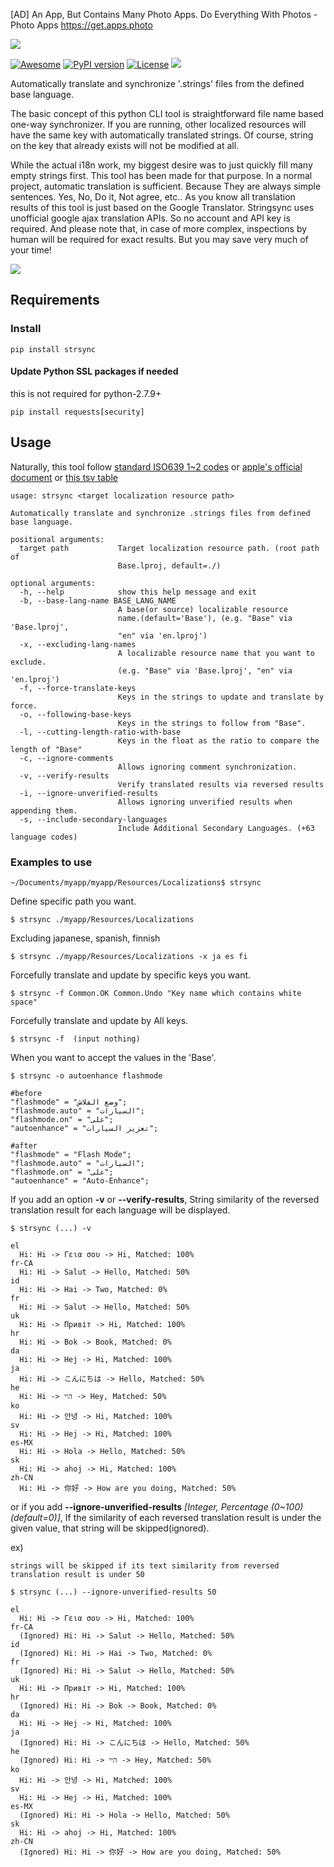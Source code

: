[AD] An App, But Contains Many Photo Apps. Do Everything With Photos - Photo Apps https://get.apps.photo

![](https://cdn.rawgit.com/metasmile/strsync/master/logo_1_3.svg)

[![Awesome](https://img.shields.io/badge/Awesome-iOS-red.svg)](https://github.com/vsouza/awesome-ios#localization)
[![PyPI version](https://badge.fury.io/py/strsync.svg)](https://badge.fury.io/py/strsync)
[![License](https://img.shields.io/pypi/l/strsync.svg)](http://img.shields.io/badge/license-MIT-lightgrey.svg?style=flat)
<a href="https://www.paypal.me/strsync" alt="Support via Paypal"><img src="https://img.shields.io/badge/Donate-Paypal-blue.svg"></a>


Automatically translate and synchronize '.strings' files from the defined base language.

The basic concept of this python CLI tool is straightforward file name based one-way synchronizer. If you are running, other localized resources will have the same key with automatically translated strings. Of course, string on the key that already exists will not be modified at all.

While the actual i18n work, my biggest desire was to just quickly fill many empty strings first. This tool has been made for that purpose. In a normal project, automatic translation is sufficient. Because They are always simple sentences. Yes, No, Do it, Not agree, etc.. As you know all translation results of this tool is just based on the Google Translator. Stringsync uses unofficial google ajax translation APIs. So no account and API key is required. And please note that, in case of more complex, inspections by human will be required for exact results. But you may save very much of your time!

![](https://github.com/metasmile/strsync/blob/master/structure.png)


## Requirements
### Install
```
pip install strsync
```

#### Update Python SSL packages if needed

this is not required for python-2.7.9+

```shell
pip install requests[security]
```

## Usage

Naturally, this tool follow [standard ISO639 1~2 codes](http://www.loc.gov/standards/iso639-2/php/English_list.php) or [apple's official document](https://developer.apple.com/library/ios/documentation/MacOSX/Conceptual/BPInternational/LanguageandLocaleIDs/LanguageandLocaleIDs.html) or [this tsv table](https://github.com/metasmile/strsync/blob/master/strsync/lc_ios9.tsv)

```
usage: strsync <target localization resource path>

Automatically translate and synchronize .strings files from defined base language.

positional arguments:
  target path           Target localization resource path. (root path of
                        Base.lproj, default=./)

optional arguments:
  -h, --help            show this help message and exit
  -b, --base-lang-name BASE_LANG_NAME
                        A base(or source) localizable resource
                        name.(default='Base'), (e.g. "Base" via 'Base.lproj',
                        "en" via 'en.lproj')
  -x, --excluding-lang-names
                        A localizable resource name that you want to exclude.
                        (e.g. "Base" via 'Base.lproj', "en" via 'en.lproj')
  -f, --force-translate-keys
                        Keys in the strings to update and translate by force.
  -o, --following-base-keys
                        Keys in the strings to follow from "Base".
  -l, --cutting-length-ratio-with-base
                        Keys in the float as the ratio to compare the length of "Base"
  -c, --ignore-comments
                        Allows ignoring comment synchronization.
  -v, --verify-results
                        Verify translated results via reversed results
  -i, --ignore-unverified-results
                        Allows ignoring unverified results when appending them.
  -s, --include-secondary-languages
                        Include Additional Secondary Languages. (+63 language codes)
```

### Examples to use
```
~/Documents/myapp/myapp/Resources/Localizations$ strsync
```

Define specific path you want.
```
$ strsync ./myapp/Resources/Localizations
```

Excluding japanese, spanish, finnish
```
$ strsync ./myapp/Resources/Localizations -x ja es fi
```

Forcefully translate and update by specific keys you want.
```
$ strsync -f Common.OK Common.Undo "Key name which contains white space"
```

Forcefully translate and update by All keys.
```
$ strsync -f  (input nothing)
```

When you want to accept the values in the 'Base'.
```
$ strsync -o autoenhance flashmode

#before
"flashmode" = "وضع الفلاش";
"flashmode.auto" = "السيارات";
"flashmode.on" = "على";
"autoenhance" = "تعزيز السيارات";

#after
"flashmode" = "Flash Mode";
"flashmode.auto" = "السيارات";
"flashmode.on" = "على";
"autoenhance" = "Auto-Enhance";
```

If you add an option **-v** or **--verify-results**,
String similarity of the reversed translation result for each language will be displayed.

```
$ strsync (...) -v

el
  Hi: Hi -> Γεια σου -> Hi, Matched: 100%
fr-CA
  Hi: Hi -> Salut -> Hello, Matched: 50%
id
  Hi: Hi -> Hai -> Two, Matched: 0%
fr
  Hi: Hi -> Salut -> Hello, Matched: 50%
uk
  Hi: Hi -> Привіт -> Hi, Matched: 100%
hr
  Hi: Hi -> Bok -> Book, Matched: 0%
da
  Hi: Hi -> Hej -> Hi, Matched: 100%
ja
  Hi: Hi -> こんにちは -> Hello, Matched: 50%
he
  Hi: Hi -> היי -> Hey, Matched: 50%
ko
  Hi: Hi -> 안녕 -> Hi, Matched: 100%
sv
  Hi: Hi -> Hej -> Hi, Matched: 100%
es-MX
  Hi: Hi -> Hola -> Hello, Matched: 50%
sk
  Hi: Hi -> ahoj -> Hi, Matched: 100%
zh-CN
  Hi: Hi -> 你好 -> How are you doing, Matched: 50%
```

or if you add **--ignore-unverified-results** *[Integer, Percentage (0~100) (default=0)]*,
If the similarity of each reversed translation result is under the given value, that string will be skipped(ignored).

ex)
```
strings will be skipped if its text similarity from reversed translation result is under 50

$ strsync (...) --ignore-unverified-results 50

el
  Hi: Hi -> Γεια σου -> Hi, Matched: 100%
fr-CA
  (Ignored) Hi: Hi -> Salut -> Hello, Matched: 50%
id
  (Ignored) Hi: Hi -> Hai -> Two, Matched: 0%
fr
  (Ignored) Hi: Hi -> Salut -> Hello, Matched: 50%
uk
  Hi: Hi -> Привіт -> Hi, Matched: 100%
hr
  (Ignored) Hi: Hi -> Bok -> Book, Matched: 0%
da
  Hi: Hi -> Hej -> Hi, Matched: 100%
ja
  (Ignored) Hi: Hi -> こんにちは -> Hello, Matched: 50%
he
  (Ignored) Hi: Hi -> היי -> Hey, Matched: 50%
ko
  Hi: Hi -> 안녕 -> Hi, Matched: 100%
sv
  Hi: Hi -> Hej -> Hi, Matched: 100%
es-MX
  (Ignored) Hi: Hi -> Hola -> Hello, Matched: 50%
sk
  Hi: Hi -> ahoj -> Hi, Matched: 100%
zh-CN
  (Ignored) Hi: Hi -> 你好 -> How are you doing, Matched: 50%
```
